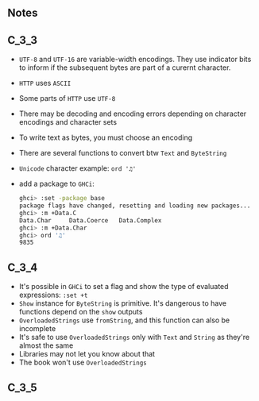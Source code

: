 ## Notes

## C_3_3

- `UTF-8` and `UTF-16` are variable-width encodings. They use indicator bits to inform if the subsequent bytes are part of a curernt character.
- `HTTP` uses `ASCII`
- Some parts of `HTTP` use `UTF-8`
- There may be decoding and encoding errors depending on character encodings and character sets
- To write text as bytes, you must choose an encoding
- There are several functions to convert btw `Text` and `ByteString`
- `Unicode` character example: `ord '♫'`
- add a package to `GHCi`:

    ```sh
    ghci> :set -package base
    package flags have changed, resetting and loading new packages...
    ghci> :m +Data.C
    Data.Char     Data.Coerce   Data.Complex
    ghci> :m +Data.Char
    ghci> ord '♫'
    9835
    ```

## C_3_4

- It's possible in `GHCi` to set a flag and show the type of evaluated expressions: `:set +t`
- `Show` instance for `ByteString` is primitive. It's dangerous to have functions depend on the `show` outputs
- `OverloadedStrings` use `fromString`, and this function can also be incomplete
- It's safe to use `OverloadedStrings` only with `Text` and `String` as they're almost the same
- Libraries may not let you know about that
- The book won't use `OverloadedStrings`

## C_3_5

